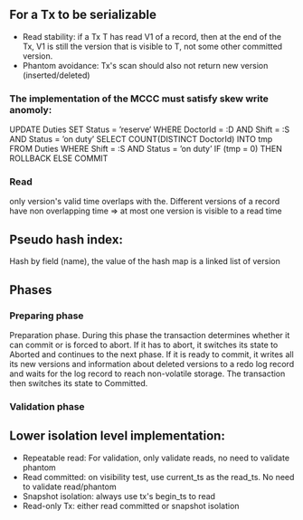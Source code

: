 ## For a Tx to be serializable

- Read stability: if a Tx T has read V1 of a record, then at the end of
  the Tx, V1 is still the version that is visible to T, not some other
  committed version.
- Phantom avoidance: Tx's scan should also not return new version
  (inserted/deleted)

### The implementation of the MCCC must satisfy skew write anomoly:
UPDATE Duties SET Status = ’reserve’
WHERE DoctorId = :D
AND Shift = :S
AND Status = ’on duty’
SELECT COUNT(DISTINCT DoctorId) INTO tmp
FROM Duties
WHERE Shift = :S
AND Status = ’on duty’
IF (tmp = 0) THEN ROLLBACK ELSE COMMIT


### Read
only version's valid time overlaps with the. Different versions of a
record have non overlapping time => at most one version is visible to a
read time

## Pseudo hash index:

Hash by field (name), the value of the hash map is a linked list of
version

## Phases
### Preparing phase

Preparation phase. During this phase the transaction determines whether 
it can commit or is forced to abort. If it has to abort, it switches its
state to Aborted and continues to the next phase. If it is ready to commit,
it writes all its new versions and information about deleted versions to
a redo log record and waits for the log record to reach non-volatile storage. The
transaction then switches its state to Committed.
### Validation phase

## Lower isolation level implementation:
- Repeatable read: For validation, only validate reads, no need to
  validate phantom
- Read committed: on visibility test, use current_ts as the read_ts. No
  need to validate read/phantom
- Snapshot isolation: always use tx's begin_ts to read 
- Read-only Tx: either read committed or snapshot isolation

